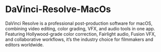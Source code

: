 # DaVinci-Resolve-MacOs
DaVinci Resolve is a professional post-production software for macOS, combining video editing, color grading, VFX, and audio tools in one app. Featuring Hollywood-grade color correction, Fairlight audio, Fusion VFX, and collaborative workflows, it’s the industry choice for filmmakers and editors worldwide.
